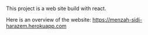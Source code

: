 This project is a web site build with react.

Here is an overview of the website: https://menzah-sidi-harazem.herokuapp.com